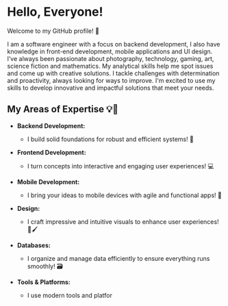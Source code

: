 # Hello, Everyone!

Welcome to my GitHub profile! 🎉

I am a software engineer with a focus on backend development, I also have knowledge in front-end development, mobile applications and UI design. I’ve always been passionate about photography, technology, gaming, art, science fiction and mathematics. My analytical skills help me spot issues and come up with creative solutions. I tackle challenges with determination and proactivity, always looking for ways to improve. I'm excited to use my skills to develop innovative and impactful solutions that meet your needs.

## **My Areas of Expertise** 💡🚀

- **Backend Development:** 
  - I build solid foundations for robust and efficient systems! 🔧

- **Frontend Development:** 
  - I turn concepts into interactive and engaging user experiences! 💻

- **Mobile Development:** 
  - I bring your ideas to mobile devices with agile and functional apps! 📱

- **Design:** 
  - I craft impressive and intuitive visuals to enhance user experiences! 🎨🖌️

- **Databases:** 
  - I organize and manage data efficiently to ensure everything runs smoothly! 🗃️

- **Tools & Platforms:** 
  - I use modern tools and platfor
